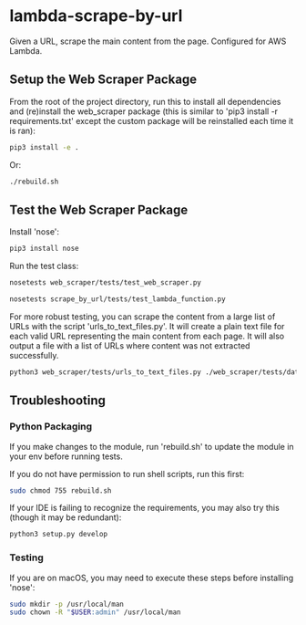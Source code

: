 # lambda-scrape-by-url
Given a URL, scrape the main content from the page. Configured for AWS Lambda.

## Setup the Web Scraper Package

From the root of the project directory, run this to install all dependencies and (re)install the web_scraper package (this is similar to 'pip3 install -r requirements.txt' except the custom package will be reinstalled each time it is ran):

```bash
pip3 install -e .
```

Or:

```bash
./rebuild.sh
```

## Test the Web Scraper Package

Install 'nose':

```bash
pip3 install nose
```

Run the test class:

```bash
nosetests web_scraper/tests/test_web_scraper.py
```

```bash
nosetests scrape_by_url/tests/test_lambda_function.py
```

For more robust testing, you can scrape the content from a large list of URLs with the script 'urls_to_text_files.py'. It will create a plain text file for each valid URL representing the main content from each page. It will also output a file with a list of URLs where content was not extracted successfully.

```bash
python3 web_scraper/tests/urls_to_text_files.py ./web_scraper/tests/data/sample_urls_to_scrape.csv ./web_scraper/tests/results
```

## Troubleshooting

### Python Packaging

If you make changes to the module, run 'rebuild.sh' to update the module in your env before running tests.

If you do not have permission to run shell scripts, run this first:

```bash
sudo chmod 755 rebuild.sh
```

If your IDE is failing to recognize the requirements, you may also try this (though it may be redundant):

```bash
python3 setup.py develop
```

### Testing

If you are on macOS, you may need to execute these steps before installing 'nose':

```bash
sudo mkdir -p /usr/local/man
sudo chown -R "$USER:admin" /usr/local/man
```
